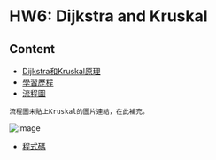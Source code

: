 # HW6: Dijkstra and Kruskal
## Content
* [Dijkstra和Kruskal原理](https://github.com/HTY62006/MyLearningNote/blob/master/HW6/Dijkstra.md#dijkstra%E5%92%8Ckruskal%E5%8E%9F%E7%90%86)
* [學習歷程](https://github.com/HTY62006/MyLearningNote/blob/master/HW6/Dijkstra.md#%E5%AD%B8%E7%BF%92%E6%AD%B7%E7%A8%8B)
* [流程圖](https://github.com/HTY62006/MyLearningNote/blob/master/HW6/Dijkstra.md#%E6%B5%81%E7%A8%8B%E5%9C%96)
```Text
流程圖未貼上Kruskal的圖片連結，在此補充。
```
![image](https://images.plurk.com/58sosBBRaqi4JW7KJtXnZT.jpg)
* [程式碼](https://github.com/HTY62006/MyLearningNote/blob/master/HW6/Dijkstra_06170232.py)
